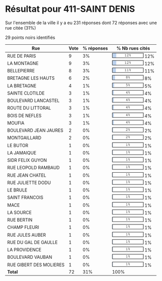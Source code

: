 # Résultat pour 411-SAINT DENIS

Sur l'ensemble de la ville il y a eu 231 réponses dont 72 réponses avec une rue citée (31%)

29 points noirs identifiés

| Rue | Vote | % réponses | % Nb rues cités|
|-----|------|------------|----------------|
| RUE DE PARIS | 9 | 3% | <img src="../../img/bar_12.gif" />&nbsp;12%|
| LA MONTAGNE | 9 | 3% | <img src="../../img/bar_12.gif" />&nbsp;12%|
| BELLEPIERRE | 8 | 3% | <img src="../../img/bar_11.gif" />&nbsp;11%|
| BRETAGNE LES HAUTS | 6 | 2% | <img src="../../img/bar_8.gif" />&nbsp;8%|
| LA BRETAGNE | 4 | 1% | <img src="../../img/bar_5.gif" />&nbsp;5%|
| SAINTE CLOTILDE | 3 | 1% | <img src="../../img/bar_4.gif" />&nbsp;4%|
| BOULEVARD LANCASTEL | 3 | 1% | <img src="../../img/bar_4.gif" />&nbsp;4%|
| ROUTE DU LITTORAL | 3 | 1% | <img src="../../img/bar_4.gif" />&nbsp;4%|
| BOIS DE NEFLES | 3 | 1% | <img src="../../img/bar_4.gif" />&nbsp;4%|
| MOUFIA | 3 | 1% | <img src="../../img/bar_4.gif" />&nbsp;4%|
| BOULEVARD JEAN  JAURES | 2 | 0% | <img src="../../img/bar_2.gif" />&nbsp;2%|
| MONTGAILLARD | 2 | 0% | <img src="../../img/bar_2.gif" />&nbsp;2%|
| LE BUTOR | 1 | 0% | <img src="../../img/bar_1.gif" />&nbsp;1%|
| LA JAMAIQUE | 1 | 0% | <img src="../../img/bar_1.gif" />&nbsp;1%|
| SIDR FELIX GUYON | 1 | 0% | <img src="../../img/bar_1.gif" />&nbsp;1%|
| RUE LEOPOLD RAMBAUD | 1 | 0% | <img src="../../img/bar_1.gif" />&nbsp;1%|
| RUE JEAN CHATEL | 1 | 0% | <img src="../../img/bar_1.gif" />&nbsp;1%|
| RUE JULIETTE DODU | 1 | 0% | <img src="../../img/bar_1.gif" />&nbsp;1%|
| LE BRULE | 1 | 0% | <img src="../../img/bar_1.gif" />&nbsp;1%|
| SAINT FRANCOIS | 1 | 0% | <img src="../../img/bar_1.gif" />&nbsp;1%|
| MACE | 1 | 0% | <img src="../../img/bar_1.gif" />&nbsp;1%|
| LA SOURCE | 1 | 0% | <img src="../../img/bar_1.gif" />&nbsp;1%|
| RUE BERTIN | 1 | 0% | <img src="../../img/bar_1.gif" />&nbsp;1%|
| CHAMP FLEURI | 1 | 0% | <img src="../../img/bar_1.gif" />&nbsp;1%|
| RUE JULES AUBER | 1 | 0% | <img src="../../img/bar_1.gif" />&nbsp;1%|
| RUE DU GAL DE GAULLE | 1 | 0% | <img src="../../img/bar_1.gif" />&nbsp;1%|
| LA PROVIDENCE | 1 | 0% | <img src="../../img/bar_1.gif" />&nbsp;1%|
| BOULEVARD VAUBAN | 1 | 0% | <img src="../../img/bar_1.gif" />&nbsp;1%|
| RUE GIBERT DES MOLIERES | 1 | 0% | <img src="../../img/bar_1.gif" />&nbsp;1%|
| **Total** | 72 | 31% | 100%|
